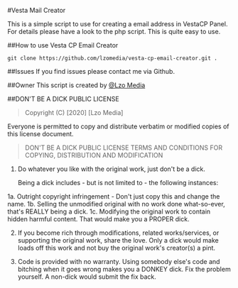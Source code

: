 #Vesta Mail Creator

This is a simple script to use for creating a email address in VestaCP Panel.
For details please have a look to the php script.
This is quite easy to use.

##How to use Vesta CP Email Creator
```
git clone https://github.com/lzomedia/vesta-cp-email-creator.git .
```
##Issues
If you find issues please contact me via Github.

##Owner
This script is created by [@Lzo Media](https://lzomedia.com)

##DON'T BE A DICK PUBLIC LICENSE

> Copyright (C) [2020] [Lzo Media]

Everyone is permitted to copy and distribute verbatim or modified
copies of this license document.

> DON'T BE A DICK PUBLIC LICENSE
> TERMS AND CONDITIONS FOR COPYING, DISTRIBUTION AND MODIFICATION

1. Do whatever you like with the original work, just don't be a dick.

   Being a dick includes - but is not limited to - the following instances:

 1a. Outright copyright infringement - Don't just copy this and change the name.
 1b. Selling the unmodified original with no work done what-so-ever, that's REALLY being a dick.
 1c. Modifying the original work to contain hidden harmful content. That would make you a PROPER dick.

2. If you become rich through modifications, related works/services, or supporting the original work,
share the love. Only a dick would make loads off this work and not buy the original work's
creator(s) a pint.

3. Code is provided with no warranty. Using somebody else's code and bitching when it goes wrong makes
you a DONKEY dick. Fix the problem yourself. A non-dick would submit the fix back.
        

